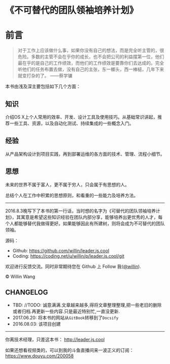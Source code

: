 # 《不可替代的团队领袖培养计划》

# 前言

> 对于工作上应该做什么事，如果你没有自己的想法，而是完全听主管的，很危险。多数的主管不会在乎你的成长，也不会把公司的利益摆第一位，他们最在乎的是自己的工作绩效，而他们的工作绩效是要靠你们去达成的。完全听他们的任务布置去做，没有自己的主张，东一榔头，西一棒槌，几年下来就变打杂的了。
> ——蔡学镛

本书由浅及深主要包括如下几个方面：

## 知识

介绍OS X上个人常用的效率、开发、设计工具及使用技巧。从基础常识讲起，推荐一些工具、资源，以及自动化测试、持续集成的一些概念入门。

## 经验

从产品架构设计到项目实践，再到部署运维的各方面的技术、管理、流程小细节。

## 思想

未来的世界不属于富人，更不属于穷人，只会属于有思想的人。

总结个人在工作中积累的思想原则，和看重的一些能力及培养方法。

---

2016.8.3晚写下了本书的第一行话，当时想的名字为《可替代的团队领袖培养计划》，其寓意是希望这些知识经验在团队内部分享，能够培养出更优秀的人才，每个人都能够替代我做得更好。如果能够因此有所建树，则将会成为不可替代的团队领袖。

源码：

* Github: <https://github.com/willin/leader.js.cool>
* Coding: <https://coding.net/u/willin/p/leader.js.cool/git>

欢迎进行反馈交流。同时非常期待您在 Github 上 Follow 我([@willin](https://github.com/willin)).

&copy; Willin Wang

## CHANGELOG

- TBD: //TODO: 诚意满满.文章越来越多,得将文章整理整理,把一些老旧的删除或者归档.再更新一些内容.只是最近特别忙,一直没更新.
- 2017.06.20: 将本书的网站从`GitBook`转移到了`Docsify`
- 2016.08.03: 该项目创建

---

你离技术经理，只差这本书： <http://leader.js.cool>

如果还想看视频类的，可以到我的斗鱼直播间来一波正义的订阅： <https://www.douyu.com/200058>
